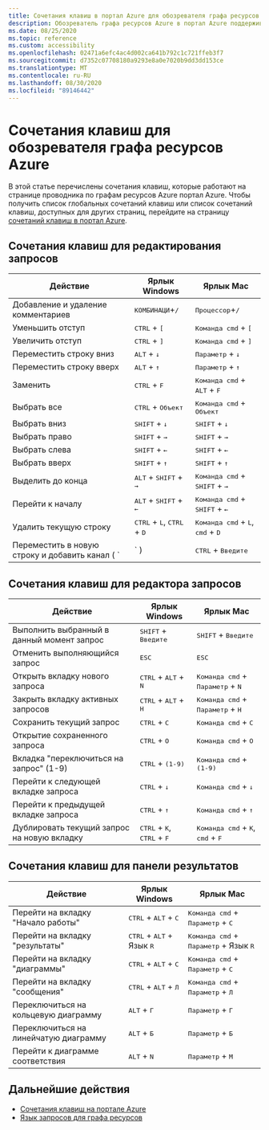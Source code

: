 ```yaml
---
title: Сочетания клавиш в портал Azure для обозревателя графа ресурсов Azure
description: Обозреватель графа ресурсов Azure в портал Azure поддерживает сочетания клавиш, помогающие выполнять действия и переходы.
ms.date: 08/25/2020
ms.topic: reference
ms.custom: accessibility
ms.openlocfilehash: 02471a6efc4ac4d002ca641b792c1c721ffeb3f7
ms.sourcegitcommit: d7352c07708180a9293e8a0e7020b9dd3dd153ce
ms.translationtype: MT
ms.contentlocale: ru-RU
ms.lasthandoff: 08/30/2020
ms.locfileid: "89146442"
---
```

# <a name="keyboard-shortcuts-for-azure-resource-graph-explorer"></a>Сочетания клавиш для обозревателя графа ресурсов Azure

В этой статье перечислены сочетания клавиш, которые работают на странице проводника по графам ресурсов Azure портал Azure. Чтобы получить список глобальных сочетаний клавиш или список сочетаний клавиш, доступных для других страниц, перейдите на страницу [сочетаний клавиш в портал Azure](../../../azure-portal/azure-portal-keyboard-shortcuts.md).

## <a name="keyboard-shortcuts-for-editing-queries"></a>Сочетания клавиш для редактирования запросов

| Действие | Ярлык Windows | Ярлык Mac |
|---|---|---|
|Добавление и удаление комментариев |<kbd>КОМБИНАЦИ</kbd>+<kbd>/</kbd> | <kbd>Процессор</kbd>+<kbd>/</kbd> |
|Уменьшить отступ |<kbd>CTRL</kbd> + <kbd>[</kbd> |<kbd>Команда cmd</kbd> + <kbd>[</kbd> |
|Увеличить отступ |<kbd>CTRL</kbd> + <kbd>]</kbd> |<kbd>Команда cmd</kbd> + <kbd>]</kbd> |
|Переместить строку вниз |<kbd>ALT</kbd> + <kbd>↓</kbd> |<kbd>Параметр</kbd> + <kbd>↓</kbd> |
|Переместить строку вверх |<kbd>ALT</kbd> + <kbd>↑</kbd> |<kbd>Параметр</kbd> + <kbd>↑</kbd> |
|Заменить |<kbd>CTRL</kbd> + <kbd>F</kbd> |<kbd>Команда cmd</kbd> + <kbd>ALT</kbd> + <kbd>F</kbd> |
|Выбрать все |<kbd>CTRL</kbd> + <kbd>Объект</kbd> |<kbd>Команда cmd</kbd> + <kbd>Объект</kbd> |
|Выбрать вниз |<kbd>SHIFT</kbd> + <kbd>↓</kbd> |<kbd>SHIFT</kbd> + <kbd>↓</kbd> |
|Выбрать право |<kbd>SHIFT</kbd> + <kbd>→</kbd> |<kbd>SHIFT</kbd> + <kbd>→</kbd> |
|Выбрать слева |<kbd>SHIFT</kbd> + <kbd>←</kbd> |<kbd>SHIFT</kbd> + <kbd>←</kbd> |
|Выбрать вверх |<kbd>SHIFT</kbd> + <kbd>↑</kbd> |<kbd>SHIFT</kbd> + <kbd>↑</kbd> |
|Выделить до конца |<kbd>ALT</kbd> + <kbd>SHIFT</kbd> + <kbd>→</kbd> |<kbd>Команда cmd</kbd> + <kbd>SHIFT</kbd> + <kbd>→</kbd> |
|Перейти к началу |<kbd>ALT</kbd> + <kbd>SHIFT</kbd> + <kbd>←</kbd> |<kbd>Команда cmd</kbd> + <kbd>SHIFT</kbd> + <kbd>←</kbd> |
|Удалить текущую строку |<kbd>CTRL</kbd> + <kbd>L</kbd>, <kbd>CTRL</kbd> + <kbd>D</kbd>  |<kbd>Команда cmd</kbd> + <kbd>L</kbd>, <kbd>cmd</kbd> + <kbd>D</kbd> |
|Переместить в новую строку и добавить канал ( `|` ) |<kbd>CTRL</kbd> + <kbd>Введите</kbd> |<kbd>Команда cmd</kbd> + <kbd>Введите</kbd> |

## <a name="keyboard-shortcuts-for-the-query-editor"></a>Сочетания клавиш для редактора запросов

| Действие | Ярлык Windows | Ярлык Mac |
|---|---|---|
|Выполнить выбранный в данный момент запрос |<kbd>SHIFT</kbd> + <kbd>Введите</kbd> | <kbd>SHIFT</kbd> + <kbd>Введите</kbd> |
|Отменить выполняющийся запрос |<kbd>ESC</kbd> | <kbd>ESC</kbd> |
|Открыть вкладку нового запроса |<kbd>CTRL</kbd> + <kbd>ALT</kbd> + <kbd>N</kbd> | <kbd>Команда cmd</kbd> + <kbd>Параметр</kbd> + <kbd>N</kbd> |
|Закрыть вкладку активных запросов |<kbd>CTRL</kbd> + <kbd>ALT</kbd> + <kbd>Н</kbd> | <kbd>Команда cmd</kbd> + <kbd>Параметр</kbd> + <kbd>Н</kbd> |
|Сохранить текущий запрос |<kbd>CTRL</kbd> + <kbd>С</kbd> | <kbd>Команда cmd</kbd> + <kbd>С</kbd> |
|Открытие сохраненного запроса |<kbd>CTRL</kbd> + <kbd>O</kbd> | <kbd>Команда cmd</kbd> + <kbd>O</kbd> |
|Вкладка "переключиться на запрос" (1-9) |<kbd>CTRL</kbd> + <kbd>(1-9)</kbd> | <kbd>Команда cmd</kbd> + <kbd>(1-9)</kbd> |
|Перейти к следующей вкладке запроса |<kbd>CTRL</kbd> + <kbd>↓</kbd> | <kbd>Команда cmd</kbd> + <kbd>↓</kbd> |
|Перейти к предыдущей вкладке запроса |<kbd>CTRL</kbd> + <kbd>↑</kbd> | <kbd>Команда cmd</kbd> + <kbd>↑</kbd> |
|Дублировать текущий запрос на новую вкладку |<kbd>CTRL</kbd> + <kbd>K</kbd>, <kbd>CTRL</kbd> + <kbd>F</kbd> | <kbd>Команда cmd</kbd> + <kbd>K</kbd>, <kbd>cmd</kbd> + <kbd>F</kbd> |

## <a name="keyboard-shortcuts-for-the-results-pane"></a>Сочетания клавиш для панели результатов

| Действие | Ярлык Windows | Ярлык Mac |
|---|---|---|
|Перейти на вкладку "Начало работы"  |<kbd>CTRL</kbd> + <kbd>ALT</kbd> + <kbd>С</kbd> | <kbd>Команда cmd</kbd> + <kbd>Параметр</kbd> + <kbd>С</kbd> |
|Перейти на вкладку "результаты"  |<kbd>CTRL</kbd> + <kbd>ALT</kbd> + Язык <kbd>R</kbd> | <kbd>Команда cmd</kbd> + <kbd>Параметр</kbd> + Язык <kbd>R</kbd> |
|Перейти на вкладку "диаграммы"  |<kbd>CTRL</kbd> + <kbd>ALT</kbd> + <kbd>C</kbd> | <kbd>Команда cmd</kbd> + <kbd>Параметр</kbd> + <kbd>C</kbd> |
|Перейти на вкладку "сообщения"  |<kbd>CTRL</kbd> + <kbd>ALT</kbd> + <kbd>Л</kbd> | <kbd>Команда cmd</kbd> + <kbd>Параметр</kbd> + <kbd>Л</kbd> |
|Переключиться на кольцевую диаграмму  |<kbd>ALT</kbd> + <kbd>Г</kbd> | <kbd>Параметр</kbd> + <kbd>Г</kbd> |
|Переключиться на линейчатую диаграмму  |<kbd>ALT</kbd> + <kbd>Б</kbd> | <kbd>Параметр</kbd> + <kbd>Б</kbd> |
|Перейти к диаграмме соответствия  |<kbd>ALT</kbd> + <kbd>N</kbd> | <kbd>Параметр</kbd> + <kbd>М</kbd> |

## <a name="next-steps"></a>Дальнейшие действия

- [Сочетания клавиш на портале Azure](../../../azure-portal/azure-portal-keyboard-shortcuts.md)
- [Язык запросов для графа ресурсов](../concepts/query-language.md)
